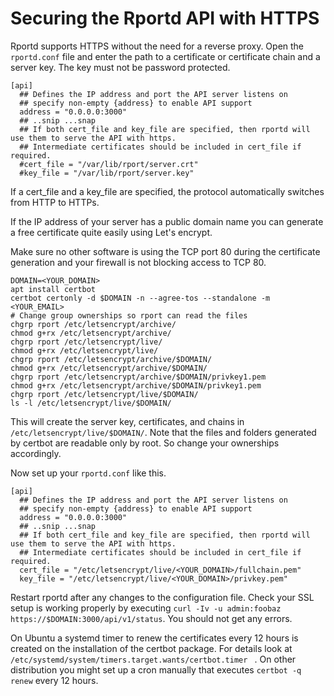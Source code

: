 # Securing the Rportd API with HTTPS
Rportd supports HTTPS without the need for a reverse proxy.
Open the `rportd.conf` file and enter the path to a certificate or certificate chain and a server key. The key must not be password protected.

```
[api]
  ## Defines the IP address and port the API server listens on
  ## specify non-empty {address} to enable API support
  address = "0.0.0.0:3000"
  ## ..snip ...snap
  ## If both cert_file and key_file are specified, then rportd will use them to serve the API with https.
  ## Intermediate certificates should be included in cert_file if required.
  #cert_file = "/var/lib/rport/server.crt"
  #key_file = "/var/lib/rport/server.key"
```
If a cert_file and a key_file are specified, the protocol automatically switches from HTTP to HTTPs.

If the IP address of your server has a public domain name you can generate a free certificate quite easily using Let's encrypt. 

Make sure no other software is using the TCP port 80 during the certificate generation and your firewall is not blocking access to TCP 80.

```
DOMAIN=<YOUR_DOMAIN>
apt install certbot
certbot certonly -d $DOMAIN -n --agree-tos --standalone -m <YOUR_EMAIL>
# Change group ownerships so rport can read the files
chgrp rport /etc/letsencrypt/archive/
chmod g+rx /etc/letsencrypt/archive/
chgrp rport /etc/letsencrypt/live/
chmod g+rx /etc/letsencrypt/live/
chgrp rport /etc/letsencrypt/archive/$DOMAIN/
chmod g+rx /etc/letsencrypt/archive/$DOMAIN/
chgrp rport /etc/letsencrypt/archive/$DOMAIN/privkey1.pem
chmod g+rx /etc/letsencrypt/archive/$DOMAIN/privkey1.pem
chgrp rport /etc/letsencrypt/live/$DOMAIN/
ls -l /etc/letsencrypt/live/$DOMAIN/
```

This will create the server key, certificates, and chains in `/etc/letsencrypt/live/$DOMAIN/`.
Note that the files and folders generated by certbot are readable only by root. So change your ownerships accordingly.

Now set up your `rportd.conf` like this.

```
[api]
  ## Defines the IP address and port the API server listens on
  ## specify non-empty {address} to enable API support
  address = "0.0.0.0:3000"
  ## ..snip ...snap
  ## If both cert_file and key_file are specified, then rportd will use them to serve the API with https.
  ## Intermediate certificates should be included in cert_file if required.
  cert_file = "/etc/letsencrypt/live/<YOUR_DOMAIN>/fullchain.pem"
  key_file = "/etc/letsencrypt/live/<YOUR_DOMAIN>/privkey.pem"
```

Restart rportd after any changes to the configuration file. Check your SSL setup is working properly by executing `curl -Iv -u admin:foobaz https://$DOMAIN:3000/api/v1/status`. You should not get any errors.

On Ubuntu a systemd timer to renew the certificates every 12 hours is created on the installation of the certbot package. For details look at `/etc/systemd/system/timers.target.wants/certbot.timer ` . On other distribution you might set up a cron manually that executes `certbot -q renew` every 12 hours.